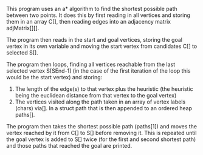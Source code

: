 This program uses an a* algorithm to find the shortest possible path between two points. 
It does this by first reading in all vertices and storing them in an array C[], 
then reading edges into an adjacency matrix adjMatrix[][]. 

The program then reads in the start and goal vertices, storing the goal vertex in its own 
variable and moving the start vertex from candidates C[] to selected S[]. 

The program then loops, finding all vertices reachable from the last selected vertex 
S[SEnd-1] (in the case of the first iteration of the loop this would be the start vertex) 
and storing: 
1.  The length of the edge(s) to that vertex plus the heuristic (the heuristic being the 
    euclidean distance from that vertex to the goal vertex) 
2.  The vertices visited along the path taken in an array of vertex labels (chars) via[]. 
    In a struct path that is then appended to an ordered heap paths[]. 

The program then takes the shortest possible path (paths[1]) and moves the vertex reached 
by it from C[] to S[] before removing it. This is repeated until the goal vertex is added 
to S[] twice (for the first and second shortest path) and those paths that reached the 
goal are printed. 
